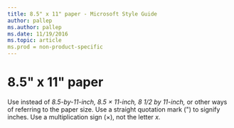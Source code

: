 ```yaml
---
title: 8.5" x 11" paper - Microsoft Style Guide
author: pallep
ms.author: pallep
ms.date: 11/19/2016
ms.topic: article
ms.prod = non-product-specific
---
```


# 8.5" x 11" paper

Use instead of *8.5-by-11-inch, 8.5 × 11-inch, 8 1/2 by 11-inch,*
or other ways of referring to the paper size. Use a
straight quotation mark (") to signify inches. Use a
multiplication sign (×), not the letter *x.*
